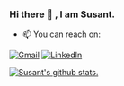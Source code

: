 ### Hi there 👋 , I am Susant.

<!--
**susantlalshrestha/susantlalshrestha** is a ✨ _special_ ✨ repository because its `README.md` (this file) appears on your GitHub profile.

Here are some ideas to get you started:

- 🔭 I’m currently working on ...
- 🌱 I’m currently learning ...
- 👯 I’m looking to collaborate on ...
- 🤔 I’m looking for help with ...
- 💬 Ask me about ...
- 📫 How to reach me: ...
- 😄 Pronouns: ...
- ⚡ Fun fact: ...
-->

- :mailbox: You can reach on:

[![Gmail](https://img.shields.io/badge/-GMAIL-D14836?style=for-the-badge&logo=gmail&logoColor=white)](mailto:susantlalshrestha@gmail.com)
[![LinkedIn](https://img.shields.io/badge/-LINKEDIN-0077B5?style=for-the-badge&logo=linkedin&logoColor=white)](https://www.linkedin.com/in/susantlalshrestha/)

[![Susant's github stats.](https://github-readme-stats.vercel.app/api?username=susantlalshrestha)](https://github.com/susantlalshrestha/github-readme-stats)

